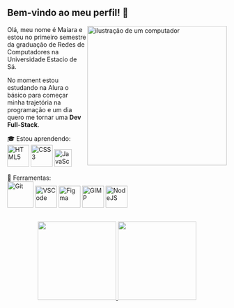 ## Bem-vindo ao meu perfil! 👋
<img src="https://media.discordapp.net/attachments/1206012871251853315/1211732472849498122/octocat-1708712137522.png?ex=65ef44ce&is=65dccfce&hm=6a772de719e23382245c314f2f317bf14dfa8e805829fd71cb61f65358b01099&=&format=webp&quality=lossless&width=662&height=662" alt="ilustração de um computador" min-width="400px" max-width="320px" width="320px" align="right">

<p align="left"> 
  Olá, meu nome é Maiara e estou no primeiro semestre da graduação de Redes de Computadores na Universidade Estacio de Sá. <br>
</p>

<p align="left">
  No moment estou estudando na Alura o básico para começar minha trajetória na programação e um dia quero me tornar uma <strong>Dev Full-Stack</strong>.
</p>

<p align="left">
  🎓 Estou aprendendo: <br>
  <img height="50" src="https://cdn.jsdelivr.net/gh/devicons/devicon@latest/icons/html5/html5-original-wordmark.svg" alt="HTML5"/> 
  <img height="50" src="https://cdn.jsdelivr.net/gh/devicons/devicon@latest/icons/css3/css3-original-wordmark.svg" alt="CSS3"/>
  <img height="40" src="https://cdn.jsdelivr.net/gh/devicons/devicon@latest/icons/javascript/javascript-original.svg" alt="JavaScript"/>   
</p>

<p align="left">
  💼 Ferramentas: <br>
  <img height="60" src="https://cdn.jsdelivr.net/gh/devicons/devicon@latest/icons/git/git-plain-wordmark.svg" alt="Git"/>
  <img height="50" src="https://cdn.jsdelivr.net/gh/devicons/devicon@latest/icons/vscode/vscode-original-wordmark.svg" alt="VSCode"/>
  <img height="50" src="https://cdn.jsdelivr.net/gh/devicons/devicon@latest/icons/figma/figma-original.svg" alt="Figma"/>
  <img height="50" src="https://cdn.jsdelivr.net/gh/devicons/devicon@latest/icons/gimp/gimp-original.svg" alt="GIMP"/>
  <img height="50" src="https://cdn.jsdelivr.net/gh/devicons/devicon@latest/icons/nodejs/nodejs-original-wordmark.svg" alt="NodeJS"/>
</p>

<h2 dir="auto"></h2>

<p align="center" dir="auto">
<a href="https://github.com/namelessmai">
<img loading="lazy" height="180em" src="https://github-readme-stats.vercel.app/api/top-langs/?username=namelessmai&layout=compact&langs_count=7&theme=dracula" style="max-width: 100%;">
<img loading="lazy" height="180em" src="https://github-readme-stats.vercel.app/api?username=namelessmai&show_icons=true&theme=dracula&include_all_commits=true&count_private=true" style="max-width: 100%;">
</p>
